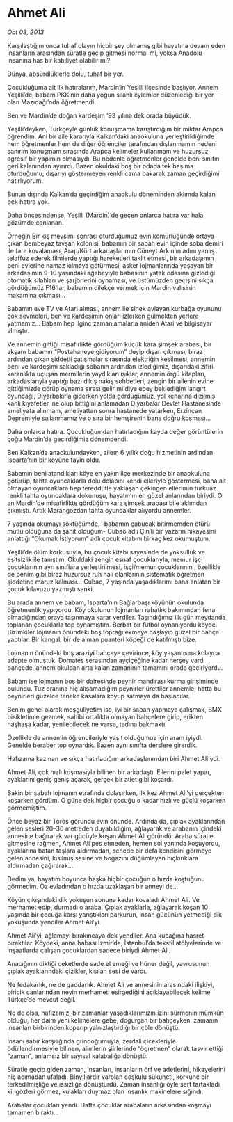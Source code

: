 # Ahmet Ali

*Oct 03, 2013*

Karşılaştığım onca tuhaf olayın hiçbir şey olmamış gibi hayatına devam eden insanların arasından süratle geçip gitmesi normal mi, yoksa Anadolu insanına has bir kabiliyet olabilir mi?

Dünya, absürdlüklerle dolu, tuhaf bir yer.

Çocukluğuma ait ilk hatıralarım, Mardin’in Yeşilli ilçesinde başlıyor. Annem Yeşilli’de, babam PKK’nın daha yoğun silahlı eylemler düzenlediği bir yer olan Mazıdağı’nda öğretmendi.

Ben ve Mardin’de doğan kardeşim ‘93 yılına dek orada büyüdük.

Yeşilli’deyken, Türkçeyle günlük konuşmama karıştırdığım bir miktar Arapça öğrendim. Ani bir aile kararıyla Kalkan’daki anaokuluna yerleştirildiğimde hem öğretmenler hem de diğer öğrenciler tarafından dışlanmamın nedeni sanırım konuşmam sırasında Arapça kelimeler kullanmam ve huzursuz, agresif bir yapımın olmasıydı. Bu nedenle öğretmenler genelde beni sınıfın geri kalanından ayırırdı. Bazen okuldaki boş bir odada tek başıma oturduğumu, dışarıyı göstermeyen renkli cama bakarak zaman geçirdiğimi hatırlıyorum.

Bunun dışında Kalkan’da geçirdiğim anaokulu döneminden aklımda kalan pek hatıra yok.

Daha öncesindense, Yeşilli (Mardin)’de geçen onlarca hatıra var hala gözümde canlanan.

Örneğin Bir kış mevsimi sonrası oturduğumuz evin kömürlüğünde ortaya çıkan bembeyaz tavşan kolonisi, babamın bir sabah evin içinde soba demiri ile fare kovalaması, Arap/Kürt arkadaşlarımın Cüneyt Arkın’ın adını yanlış telaffuz ederek filmlerde yaptığı hareketleri taklit etmesi, bir arkadaşımın beni evlerine namaz kılmaya götürmesi, asker lojmanlarında yaşayan bir arkadaşımın 9-10 yaşındaki ağabeyiyle babasının yatak odasına gizlediği otomatik silahları ve şarjörlerini oynaması, ve üstümüzden geçişini sıkça gördüğümüz F16'lar, babamın dilekçe vermek için Mardin valisinin makamına çıkması…

Babamın eve TV ve Atari alması, annem ile sinek avlayan kurbağa oyununu çok sevmeleri, ben ve kardeşimin onları izlerken gülmekten yerlere yatmamız... Babam hep ilginç zamanlamalarla aniden Atari ve bilgisayar almıştır.

Ve annemin gittiği misafirlikte gördüğüm küçük kara şimşek arabası, bir akşam babamın “Postahaneye gidiyorum” deyip dışarı çıkması, biraz ardından çıkan şiddetli çatışmalar sırasında elektriğin kesilmesi, annemin beni ve kardeşimi sakladığı sobanın ardından izlediğimiz, dışarıdaki zifiri karanlıkta uçuşan mermilerin yaydıkları ışıklar, annemin örgü kitapları, arkadaşlarıyla yaptığı bazı dikiş nakış sohbetleri, zengin bir ailenin evine gittiğimizde görüp oynama sırası gelir mi diye epey beklediğim langırt oyuncağı, Diyarbakır’a giderken yolda gördüğümüz, yol kenarına dizilmiş kanlı kıyafetler, ne olup bittiğini anlamadan Diyarbakır Devlet Hastanesinde ameliyata alınmam, ameliyattan sonra hastanede yatarken, Erzincan Depremiyle sallanmamız ve o sıra bir hemşirenin bana doğru koşması…

Daha onlarca hatıra. Çocukluğumdan hatırladığım kayda değer görüntülerin çoğu Mardin’de geçirdiğimiz dönemdendi.

Ben Kalkan’da anaokulundayken, ailem 6 yıllık doğu hizmetinin ardından Isparta’nın bir köyüne tayin oldu.

Babamın beni atandıkları köye en yakın ilçe merkezinde bir anaokuluna götürüp, tahta oyuncaklarla dolu dolabını kendi elleriyle göstermesi, bana ait olmayan oyuncaklara hep tereddütle yaklaşan çekingen ellerimin turkuaz renkli tahta oyuncaklara dokunuşu, hayatımın en güzel anlarından biriydi. O an Mardin’de misafirlikte gördüğüm kara şimşek arabası bile aklımdan çıkmıştı. Artık Marangozdan tahta oyuncaklar alıyordu annemler.

7 yaşında okumayı söktüğümde, -babamın çabucak bitirmemden ötürü mutlu olduğuna da şahit olduğum- Cubao adlı Çin’li bir yazarın hikayesini anlattığı “Okumak İstiyorum” adlı çocuk kitabını birkaç kez okumuştum.

Yeşilli’de ölüm korkusuyla, bu çocuk kitabı sayesinde de yoksulluk ve eşitsizlik ile tanıştım. Okuldaki zengin esnaf çocuklarıyla, memur işçi çocuklarının ayrı sınıflara yerleştirilmesi, işçi/memur çocuklarının , özellikle de benim gibi biraz huzursuz ruh hali olanlarının sistematik öğretmen şiddetine maruz kalması… Cubao, 7 yaşında yaşadıklarımı bana anlatan bir çocuk kılavuzu yazmıştı sanki.

Bu arada annem ve babam, Isparta’nın Bağlarbaşı köyünün okulunda öğretmenlik yapıyordu. Köy okulunun lojmanları rahatlık bakımından fena olmadığından oraya taşınmaya karar verdiler. Taşındığımız ilk gün meydanda toplanan çocuklarla top oynamıştım. Berbat bir futbol oynanıyordu köyde. Bizimkiler lojmanın önündeki boş toprağı ekmeye başlayıp güzel bir bahçe yaptılar. Bir kangal, bir de alman puanteri köpeği de katılmıştı bize.

Lojmanın önündeki boş araziyi bahçeye çevirince, köy yaşantısına kolayca adapte olmuştuk. Domates serasından ayçiçeğine kadar herşey vardı bahçede, annem okuldan arta kalan zamanının tamamını orada geçiriyordu.

Babam ise lojmanın boş bir dairesinde peynir mandırası kurma girişiminde bulundu. Tuz oranına hiç alışamadığım peynirler ürettiler annemle, hatta bu peynirleri güzelce teneke kasalara koyup satmaya da başladılar.

Benim genel olarak meşguliyetim ise, iyi bir sapan yapmaya çalışmak, BMX bisikletimle gezmek, sahibi ortalıkta olmayan bahçelere girip, erikten haşhaşa kadar, yenilebilecek ne varsa, tadına bakmaktı.

Özellikle de annemin öğrencileriyle yaşıt olduğumuz için aram iyiydi. Genelde beraber top oynardık. Bazen aynı sınıfta derslere girerdik.

Hafızama kazınan ve sıkça hatırladığım arkadaşlarımdan biri Ahmet Ali’ydi.

Ahmet Ali, çok hızlı koşmasıyla bilinen bir arkadaştı. Ellerini palet yapar, ayaklarını geniş geniş açarak, gerçek bir atlet gibi koşardı.

Sakin bir sabah lojmanın etrafında dolaşırken, ilk kez Ahmet Ali’yi gerçekten koşarken gördüm. O güne dek hiçbir çocuğu o kadar hızlı ve güçlü koşarken görmemiştim.

Önce beyaz bir Toros göründü evin önünde. Ardında da, çıplak ayaklarından gelen sesleri 20–30 metreden duyabildiğim, ağlayarak ve arabanın içindeki annesine bağırarak var gücüyle koşan Ahmet Ali göründü. Araba süratle gitmesine rağmen, Ahmet Ali pes etmeden, hemen sol yanında koşuyordu, ayaklarına batan taşlara aldırmadan, senede bir defa kendisini görmeye gelen annesini, kısılmış sesine ve boğazını düğümleyen hıçkırıklara aldırmadan çağırarak…

Dedim ya, hayatım boyunca başka hiçbir çocuğun o hızda koştuğunu görmedim. Öz evladından o hızda uzaklaşan bir anneyi de…

Köyün çıkışındaki dik yokuşun sonuna kadar kovaladı Ahmet Ali. Ve merhamet edip, durmadı o araba. Çıplak ayaklarla, ağlayarak koşan 10 yaşında bir çocuğa karşı yarıştıkları parkurun, insan gücünün yetmediği dik yokuşunda yendiler Ahmet Ali’yi.

Ahmet Ali’yi, ağlamayı bırakıncaya dek yendiler. Ana kucağına hasret bıraktılar. Köydeki, anne babası İzmir’de, İstanbul’da tekstil atölyelerinde ve inşaatlarda çalışan çocuklardan sadece biriydi Ahmet Ali.

Anacığının diktiği ceketlerde sade el emeği ve hüner değil, yavrusunun çıplak ayaklarındaki çizikler, kısılan sesi de vardı.

Ne fedakarlık, ne de gaddarlık. Ahmet Ali ve annesinin arasındaki ilişkiyi, biricik canlarından neyin merhameti esirgediğini açıklayabilecek kelime Türkçe’de mevcut değil.

Ne de olsa, hafızamız, bir zamanlar yaşadıklarımızın izini sürmenin mümkün olduğu, her daim yeni kelimelere gebe, doğurgan bir bahçeyken, zamanın insanları birbirinden koparıp yalnızlaştırdığı bir çöle dönüştü.

İnsanı sabır karşılığında gündoğumuyla, zerdali çicekleriyle ödüllendirmesiyle bilinen, alimlerin şiirlerinde “ögretmen” olarak tasvir ettiği “zaman”, anlamsız bir sayısal kalabalığa dönüştü.

Süratle geçip giden zaman, insanları, insanların örf ve adetlerini, hikayelerini hiç acımadan ufaladı. Binyıllardır varolan coşkulu sükuneti, korkunç bir terkedilmişliğe ve ıssızlığa dönüştürdü. Zaman insanlığı öyle sert tartakladı ki, gözleri görmez, kulakları duymaz olan insanlık makinelere sığındı.

Arabalar çocukları yendi. Hatta çocuklar arabaların arkasından koşmayı tamamen bıraktı…
